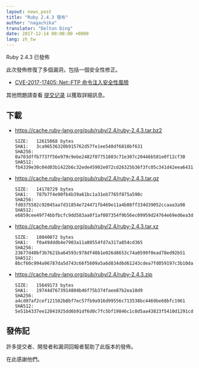 ```yaml
---
layout: news_post
title: "Ruby 2.4.3 發布"
author: "nagachika"
translator: "Delton Ding"
date: 2017-12-14 00:00:00 +0000
lang: zh_tw
---
```


Ruby 2.4.3 已發佈

此次發佈修復了多個漏洞，包括一個安全性修正。

* [CVE-2017-17405: Net::FTP 命令注入安全性風險](/zh_cn/news/2017/12/14/net-ftp-command-injection-cve-2017-17405/)

其他問題請查看 [提交记录](https://github.com/ruby/ruby/compare/v2_4_2...v2_4_3) 以獲取詳細訊息。

## 下載

* <https://cache.ruby-lang.org/pub/ruby/2.4/ruby-2.4.3.tar.bz2>

      SIZE:   12615068 bytes
      SHA1:   3ca96536320b915762d57fe1ee540df6810bf631
      SHA256: 0a703dffb7737f56e979c9ebe2482f07751803c71e307c20446b581e0f12cf30
      SHA512: fb4339e30c04d03b1422b6c32ede45902e072cd26325b36f3fc05c341d42eea6431d88718242dcc9ce24d9cad26f3d26772f2e806bd7d93f40be50268c318409

* <https://cache.ruby-lang.org/pub/ruby/2.4/ruby-2.4.3.tar.gz>

      SIZE:   14178729 bytes
      SHA1:   787b7f4e90fb4b39a61bc1a31eb7765f875a590c
      SHA256: fd0375582c92045aa7d31854e724471fb469e11a4b08ff334d39052ccaaa3a98
      SHA512: e6859cee49f74bbfbcfc9dd583aa0f1af007354f9b56ec09959d24764e69ed6ea3d1d59a229ad25b451161a1ea2ac60e0621dbbcc484ad219eed9e55f3825e05

* <https://cache.ruby-lang.org/pub/ruby/2.4/ruby-2.4.3.tar.xz>

      SIZE:   10040072 bytes
      SHA1:   f0a49dddb4e7903a11a80554fd7a317a854cd365
      SHA256: 23677d40bf3b7621ba64593c978df40b1e026d8653c74a0599f0ead78ed92b51
      SHA512: 8bcf60c994a96787da5d743c66f5609a5a6d834d6d61243cdea7fd059197c3b10da43c99e5649be85e2f2329eedcbb1dd76e89ce3ac586be9056348f7449ed09

* <https://cache.ruby-lang.org/pub/ruby/2.4/ruby-2.4.3.zip>

      SIZE:   15649173 bytes
      SHA1:   19744d7673914804b46f75b374faee87b2ea18d9
      SHA256: a4cd07af2cef121582b8bf7ec57fb9a916d99556c713538bc4469be68bfc1961
      SHA512: 5e51b4337ee12041925dd6b91df6d0c7fc5bf19846c1c8d5aa43823f5410d1291cd428bdb5245f08a399051d06c2cb59fde73a7d3da379cbbd24f9c2b60fcc8c

## 發佈記

許多提交者、開發者和漏洞回報者幫助了此版本的發佈。

在此感謝他們。
